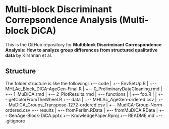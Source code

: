 # Multi-block Discriminant Correpsondence Analysis (Multi-block DiCA)
This is the GitHub repository for __Multiblock Discriminant Correspondence Analysis: How to analyze group differences from structured qualitative data__ by Kirshnan et al.

## Structure

The folder structure is like the following:
+-- code
|   +-- EnvSetUp.R
|   +-- MHLAc_Block_DICA-AgeGen-Final.R
|   +-- 0_PreliminaryDataCleaning.rmd
|   +-- 1_MuDiCA.rmd
|   +-- 2_PlotResults.rmd
|   +-- functions
|   |   +-- foo.R
|   |   +-- getColorFromTheWheel.R
+-- data
|   +-- MHLAc_AgeGen-ordered.csv
|   +-- MuDiCA_Groups_Transpose-1272-ordered.csv
|   +-- MudiCA-Group-Norm-ordered.csv
+-- results
|   +-- fromPerlim.RData
|   +-- fromMuDiCA.RData
|   +-- GenAge-Block-DiCA.pptx
+-- KnowledgePaper.Rproj
+-- README.md
+-- .gitignore